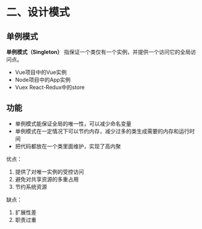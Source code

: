 
# 二、设计模式

## 单例模式

**单例模式（Singleton）** 指保证一个类仅有一个实例，并提供一个访问它的全局访问点。
- Vue项目中的Vue实例
- Node项目中的App实例
- Vuex React-Redux中的store

## 功能

- 单例模式能保证全局的唯一性，可以减少命名变量
- 单例模式在一定情况下可以节约内存，减少过多的类生成需要的内存和运行时间
- 把代码都放在一个类里面维护，实现了高内聚

优点：

1. 提供了对唯一实例的受控访问
2. 避免对共享资源的多重占用
3. 节约系统资源

缺点：

1. 扩展性差
2. 职责过重

